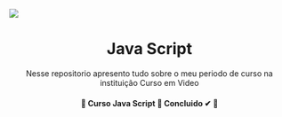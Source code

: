 <a href="https://www.cursoemvideo.com/curso/javascript/"><img src="https://img.shields.io/static/v1?label=JavaScript(Basico)&message=Concluido&color=ffff00&style=for-the-badge&logo=JavaScript"/></a>

<h1 align="center">Java Script</h1>
<p align="center">Nesse repositorio apresento tudo sobre o meu periodo de curso na instituição Curso em Video</p>

<h4 align="center"> 
	🚧  Curso Java Script 🚀 Concluido ✔ 🚧
</h4>
